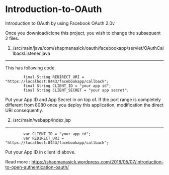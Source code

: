# Introduction-to-OAuth
Introduction to OAuth by using Facebook OAuth 2.0v

Once you download/clone this project, you wish to change the subsequent 2 files.

1. /src/main/java/com/shapmanasick/oauth/facebookapp/servlet/OAuthCallbackListener.java
------------------------------------------------------------------------------------

This has following code.

            final String REDIRECT_URI = "https://localhost:8443/facebookapp/callback";
            final String CLIENT_ID = "your app id";
            final String CLIENT_SECRET = "your app secret";

Put your App ID and App Secret in on top of. If the port range is completely different from 8080 once you deploy this application, modification the direct URI consequently.

2. /src/main/webapp/index.jsp
-----------------------------

            var CLIENT_ID = "your app id";
            var REDIRECT_URI = "https://localhost:8443/facebookapp/callback";

Put your App ID in client id above.

Read more : https://shapmanasick.wordpress.com/2018/05/07/introduction-to-open-authentication-oauth/
